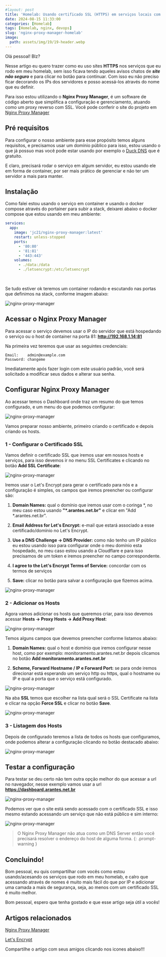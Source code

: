 ```yaml
---
#layout: post
title: 'Homelab: Usando certificado SSL (HTTPS) em serviços locais com Nginx Proxy Manager' 
date: 2024-08-15 11:33:00
categories: [Homelab]
tags: [Homelab, nginx, devops]
slug: 'nginx-proxy-manager-homelab'
image:
  path: assets/img/19/19-header.webp
---
```


Olá pessoal! Blz?

Nesse artigo eu quero trazer como eu uso sites **HTTPS** nos serviços que eu rodo em meu homelab, sem isso ficava tendo aqueles avisos chatos de ***site não seguro*** e para clicar no botão para continuar. Com isso eu não preciso ficar decorando os IPs dos servidores e posso acessá-los através do nome que eu definir.

Para isso estou utilizando o **Nginx Proxy Manager**, é um software de código aberto que simplifica a configuração e gerenciamento, atuando como um proxy reverso com SSL. Você pode conferir o site do projeto em <a href="https://nginxproxymanager.com/" target="_blank">Nginx Proxy Manager</a> 

## Pré requisitos

Para configurar o nosso ambiente para esse propósito temos alguns requisitos, e precisamos usar um domínio público para isso, estou usando o que já possuo mas você pode estar usando por exemplo o <a href="https://www.duckdns.org/" target="_blank">Duck DNS</a> que é gratuito.

E claro, precisará rodar o serviço em algum servidor, eu estou usando ele em forma de container, por ser mais prático de gerenciar e não ter um servidor a mais para manter.

## Instalação

Como falei estou usando o serviço em container e usando o docker compose através do portainer para subir a stack, deixarei abaixo o docker compose que estou usando em meu ambiente:

```yaml
services:
  app:
    image: 'jc21/nginx-proxy-manager:latest'
    restart: unless-stopped
    ports:
      - '80:80'
      - '81:81'
      - '443:443'
    volumes:
      - ./data:/data
      - ./letsencrypt:/etc/letsencrypt
```
<br>

Se tudo estiver ok teremos um container rodando e escutando nas portas que definimos na stack, conforme imagem abaixo:

![nginx-proxy-manager](/assets/img/19/01.png)

## Acessar o Nginx Proxy Manager

Para acessar o serviço devemos usar o IP do servidor que está hospedando o serviço ou o host de container na porta 81: **http://192.168.1.14:81**

Na primeira vez teremos que usar as seguintes credenciais:

```
Email:    admin@example.com
Password: changeme
```

Imediatamente após fazer login com este usuário padrão, você será solicitado a modificar seus dados e alterar sua senha.

## Configurar Nginx Proxy Manager

Ao acessar temos o Dashboard onde traz um resumo do que temos configurado, e um menu do que podemos configurar:

![nginx-proxy-manager](/assets/img/19/02.png)

Vamos preparar nosso ambiente, primeiro criando o certificado e depois criando os hosts.

### 1 - Configurar o Certificado SSL

Vamos definir o certificado SSL que iremos usar em nossos hosts e serviços, para isso devemos ir no menu SSL Certificates e clicando no botão **Add SSL Certificate**:

![nginx-proxy-manager](/assets/img/19/03.png)

Iremos usar o Let's Encrypt para gerar o certificado para nós e a configuração é simples, os campos que iremos preencher ou configurar são:

1. **Domain Names:** qual o domínio que iremos usar com o coringa *, no meu caso estou usando **"\*.arantes.net.br"** e clicar em "Add *.arantes.net.br".

2. **Email Address for Let's Encrypt:** e-mail que estará associado a esse certificado/domínio no Let's Encrypt.

3. **Use a DNS Challenge -> DNS Provider:** como não tenho um IP público eu estou usando isso para configurar onde o meu domínio esta hospedado, no meu caso estou usando a Cloudflare e para isso precisamos de um token e iremos preencher no campo correspondente.

4. **I agree to the Let's Encrypt Terms of Service:** concordar com os termos de serviços

5. **Save:** clicar no botão para salvar a configuração que fizemos acima.

![nginx-proxy-manager](/assets/img/19/04.png)

### 2 - Adicionar os Hosts

Agora vamos adicionar os hosts que queremos criar, para isso devemos acessar **Hosts -> Proxy Hosts -> Add Proxy Host**:

![nginx-proxy-manager](/assets/img/19/05.png)

Temos alguns campos que devemos preencher conforme listamos abaixo:

1. **Domain Names:** qual o host e domínio que iremos configurar nesse host, como por exemplo: monitoramento.arantes.net.br depois clicamos no botão **Add monitoramento.arantes.net.br**

2. **Scheme, Forward Hostname / IP e Forward Port:** se para onde iremos direcionar está esperando um serviço http ou https, qual o hostname ou IP e qual a porta que o serviço está configurado.

![nginx-proxy-manager](/assets/img/19/06.png)

Na aba **SSL** temos que escolher na lista qual será o SSL Certificate na lista e clicar na opção **Force SSL** e clicar no botão **Save**.

![nginx-proxy-manager](/assets/img/19/07.png)

### 3 - Listagem dos Hosts

Depois de configurado teremos a lista de todos os hosts que configuramos, onde podemos alterar a configuração clicando no botão destacado abaixo:

![nginx-proxy-manager](/assets/img/19/08.png)

## Testar a configuração

Para testar se deu certo não tem outra opção melhor do que acessar a url no navegador, nesse exemplo vamos usar a url **https://dashboard.arantes.net.br**

![nginx-proxy-manager](/assets/img/19/09.png)

Podemos ver que o site está sendo acessado com o certificado SSL e isso mesmo estando acessando um serviço que não está público e sim interno:

![nginx-proxy-manager](/assets/img/19/10.png)

> O Nginx Proxy Manager não atua como um DNS Server então você precisará resolver o endereço do host de alguma forma.
{: .prompt-warning }

## Concluindo!

Bom pessoal, eu quis compartilhar com vocês como estou usando/acesando os serviços que rodo em meu homelab, e calro que acessando através de nomes é muito mais fácil do que por IP e adicionar uma camada a mais de segurança, seja, ao menos com um certificado SSL é muito melhor.

Bom pessoal, espero que tenha gostado e que esse artigo seja útil a vocês!

## Artigos relacionados

<a href="https://nginxproxymanager.com/" target="_blank">Nginx Proxy Manager</a>

<a href="https://letsencrypt.org/" target="_blank">Let's Encrypt </a> 


Compartilhe o artigo com seus amigos clicando nos icones abaixo!!!
